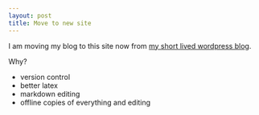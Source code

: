 ```yaml
---
layout: post
title: Move to new site
---
```


I am moving my blog to this site now from [my short lived wordpress blog](stechly.wordpress.com).

Why?

* version control
* better latex
* markdown editing
* offline copies of everything and editing